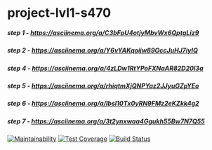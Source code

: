 # project-lvl1-s470
##### step 1 - https://asciinema.org/a/C3bFpU4otjyMbvWx6QptgLiz9
##### step 2 - https://asciinema.org/a/Y6vYAKqoijw89OccJuHJ7iyIQ
##### step 4 - https://asciinema.org/a/4zLDw1RtYPoFXNaAR82D20I3a
##### step 5 - https://asciinema.org/a/rhiqtmXjQNPYaz2JJyuGZpYEo
##### step 6 - https://asciinema.org/a/lbsl10Tx0yRN9FMz2eKZkk4g2
##### step 7 - https://asciinema.org/a/3t2ynxwaa4Ggukh55Bw7N7Q55
[![Maintainability](https://api.codeclimate.com/v1/badges/e14fe8f06e24b95c46c2/maintainability)](https://codeclimate.com/github/WildReindeer/project-lvl1-s470/maintainability)
[![Test Coverage](https://api.codeclimate.com/v1/badges/e14fe8f06e24b95c46c2/test_coverage)](https://codeclimate.com/github/WildReindeer/project-lvl1-s470/test_coverage)
[![Build Status](https://travis-ci.org/WildReindeer/project-lvl1-s470.svg?branch=master)](https://travis-ci.org/WildReindeer/project-lvl1-s470)